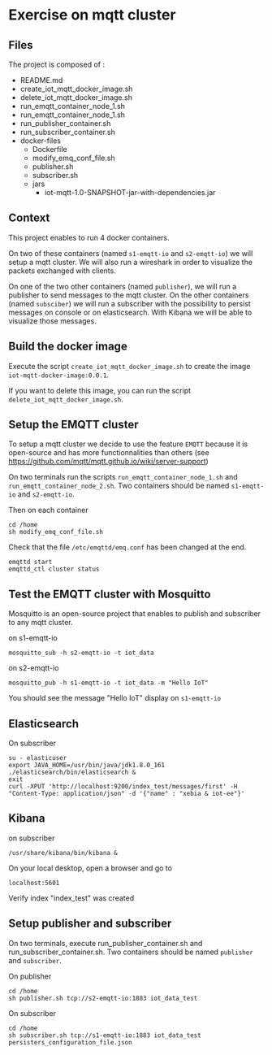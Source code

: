 # Exercise on mqtt cluster

## Files

The project is composed of :

- README.md
- create_iot_mqtt_docker_image.sh
- delete_iot_mqtt_docker_image.sh
- run_emqtt_container_node_1.sh
- run_emqtt_container_node_1.sh
- run_publisher_container.sh
- run_subscriber_container.sh
- docker-files
  - Dockerfile
  - modify_emq_conf_file.sh
  - publisher.sh
  - subscriber.sh
  - jars
    - iot-mqtt-1.0-SNAPSHOT-jar-with-dependencies.jar

## Context

This project enables to run 4 docker containers.

On two of these containers (named `s1-emqtt-io` and `s2-emqtt-io`) we will setup a mqtt cluster. We will also run a wireshark in order to visualize the packets exchanged with clients.

On one of the two other containers (named `publisher`), we will run a publisher to send messages to the mqtt cluster. On the other containers (named `subsciber`) we will run a subscriber with the possibility to persist messages on console or on elasticsearch. With Kibana we will be able to visualize those messages. 

## Build the docker image

Execute the script `create_iot_mqtt_docker_image.sh` to create the image `iot-mqtt-docker-image:0.0.1`.

If you want to delete this image, you can run the script `delete_iot_mqtt_docker_image.sh`.

## Setup the EMQTT cluster

To setup a mqtt cluster we decide to use the feature `EMQTT` because it is open-source and has more functionnalities than others (see https://github.com/mqtt/mqtt.github.io/wiki/server-support)

On two terminals run the scripts `run_emqtt_container_node_1.sh` and `run_emqtt_container_node_2.sh`. Two containers should be named `s1-emqtt-io` and `s2-emqtt-io`.

Then on each container

	cd /home
	sh modify_emq_conf_file.sh

Check that the file `/etc/emqttd/emq.conf` has been changed at the end.

	emqttd start
	emqttd_ctl cluster status

## Test the EMQTT cluster with Mosquitto

Mosquitto is an open-source project that enables to publish and subscriber to any mqtt cluster.

on s1-emqtt-io

	mosquitto_sub -h s2-emqtt-io -t iot_data

on s2-emqtt-io
	
	mosquitto_pub -h s1-emqtt-io -t iot_data -m "Hello IoT"

You should see the message "Hello IoT" display on `s1-emqtt-io`

## Elasticsearch

On subscriber 

	su - elasticuser
	export JAVA_HOME=/usr/bin/java/jdk1.8.0_161
	./elasticsearch/bin/elasticsearch &
	exit
	curl -XPUT 'http://localhost:9200/index_test/messages/first' -H "Content-Type: application/json" -d '{"name" : "xebia & iot-ee"}'

## Kibana

on subscriber

	/usr/share/kibana/bin/kibana &
	
On your local desktop, open a browser and go to 

	localhost:5601

Verify index "index_test" was created

## Setup publisher and subscriber

On two terminals, execute run_publisher_container.sh and run_subscriber_container.sh. Two containers should be named `publisher` and `subscriber`.

On publisher

	cd /home
	sh publisher.sh tcp://s2-emqtt-io:1883 iot_data_test

On subscriber

	cd /home
	sh subscriber.sh tcp://s1-emqtt-io:1883 iot_data_test persisters_configuration_file.json
